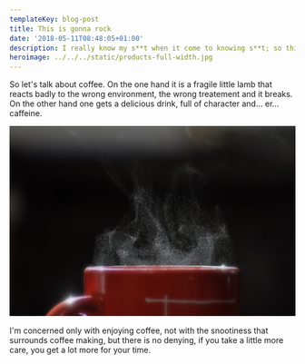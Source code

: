 ```yaml
---
templateKey: blog-post
title: This is gonna rock
date: '2018-05-11T08:48:05+01:00'
description: I really know my s**t when it come to knowing s**t; so this is going to rock.
heroimage: ../../../static/products-full-width.jpg
---
```


So let's talk about coffee. On the one hand it is a fragile little lamb that
reacts badly to the wrong environment, the wrong treatement and it breaks. On
the other hand one gets a delicious drink, full of character and... er...
caffeine.

![This is coffee](../../../static/products-full-width.jpg)

I'm concerned only with enjoying coffee, not with the snootiness that surrounds
coffee making, but there is no denying, if you take a little more care, you get
a lot more for your time.
